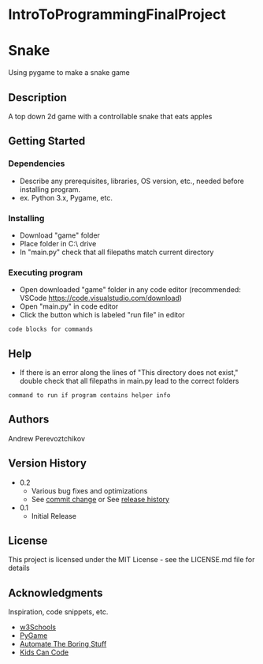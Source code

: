 # IntroToProgrammingFinalProject
# Snake

Using pygame to make a snake game

## Description

A top down 2d game with a controllable snake that eats apples

## Getting Started

### Dependencies

* Describe any prerequisites, libraries, OS version, etc., needed before installing program.
* ex. Python 3.x, Pygame, etc.

### Installing

* Download "game" folder
* Place folder in C:\ drive
* In "main.py" check that all filepaths match current directory

### Executing program

* Open downloaded "game" folder in any code editor (recommended: VSCode https://code.visualstudio.com/download)
* Open "main.py" in code editor
* Click the button which is labeled "run file" in editor
```
code blocks for commands
```

## Help

* If there is an error along the lines of "This directory does not exist," double check that all filepaths in main.py lead to the correct folders
```
command to run if program contains helper info
```

## Authors

Andrew Perevoztchikov 

## Version History

* 0.2
    * Various bug fixes and optimizations
    * See [commit change]() or See [release history]()
* 0.1
    * Initial Release

## License

This project is licensed under the MIT License - see the LICENSE.md file for details

## Acknowledgments

Inspiration, code snippets, etc.
* [w3Schools](https://www.w3schools.com/python/default.asp)
* [PyGame](https://www.pygame.org/docs/)
* [Automate The Boring Stuff](https://automatetheboringstuff.com/)
* [Kids Can Code](https://kidscancode.org/blog)
